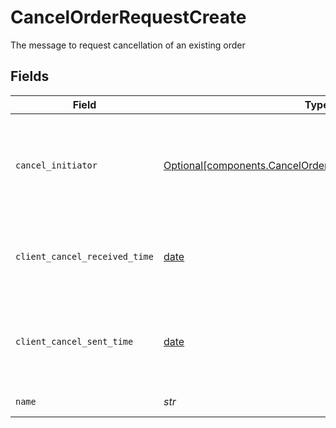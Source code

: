 # CancelOrderRequestCreate

The message to request cancellation of an existing order


## Fields

| Field                                                                                                                                                                                                                                                                                      | Type                                                                                                                                                                                                                                                                                       | Required                                                                                                                                                                                                                                                                                   | Description                                                                                                                                                                                                                                                                                | Example                                                                                                                                                                                                                                                                                    |
| ------------------------------------------------------------------------------------------------------------------------------------------------------------------------------------------------------------------------------------------------------------------------------------------ | ------------------------------------------------------------------------------------------------------------------------------------------------------------------------------------------------------------------------------------------------------------------------------------------ | ------------------------------------------------------------------------------------------------------------------------------------------------------------------------------------------------------------------------------------------------------------------------------------------ | ------------------------------------------------------------------------------------------------------------------------------------------------------------------------------------------------------------------------------------------------------------------------------------------ | ------------------------------------------------------------------------------------------------------------------------------------------------------------------------------------------------------------------------------------------------------------------------------------------ |
| `cancel_initiator`                                                                                                                                                                                                                                                                         | [Optional[components.CancelOrderRequestCreateCancelInitiator]](../../models/components/cancelorderrequestcreatecancelinitiator.md)                                                                                                                                                         | :heavy_minus_sign:                                                                                                                                                                                                                                                                         | Only relevant for CAT reporting when clients have Apex do CAT reporting on their behalf. A value may be provided for non-Equity orders, and will be remembered, but the value will have no impact on how they are processed. Cancel requests without this field set will default to CLIENT | FIRM                                                                                                                                                                                                                                                                                       |
| `client_cancel_received_time`                                                                                                                                                                                                                                                              | [date](https://docs.python.org/3/library/datetime.html#date-objects)                                                                                                                                                                                                                       | :heavy_minus_sign:                                                                                                                                                                                                                                                                         | Related to CAT reporting when Apex reports for the client. A value may be provided for non-Equity orders, and will be remembered, but valid timestamps will have no impact on how they are processed.                                                                                      | {<br/>"nanos": 902000000,<br/>"seconds": 1712081516<br/>}                                                                                                                                                                                                                                  |
| `client_cancel_sent_time`                                                                                                                                                                                                                                                                  | [date](https://docs.python.org/3/library/datetime.html#date-objects)                                                                                                                                                                                                                       | :heavy_minus_sign:                                                                                                                                                                                                                                                                         | Related to CAT reporting when Apex reports for the client. Denotes the time the client sent the cancel request to Apex. A value may be provided for non-Equity orders, and will be remembered, but valid timestamps will have no impact on how they are processed.                         | 2024-12-22 05:00:00 +0000 UTC                                                                                                                                                                                                                                                              |
| `name`                                                                                                                                                                                                                                                                                     | *str*                                                                                                                                                                                                                                                                                      | :heavy_check_mark:                                                                                                                                                                                                                                                                         | Format: accounts/{account_id}/orders/{order_id}                                                                                                                                                                                                                                            | accounts/01HBRQ5BW6ZAY4BNWP4GWRD80X/orders/ebb0c9b5-2c74-45c9-a4ab-40596b778706                                                                                                                                                                                                            |